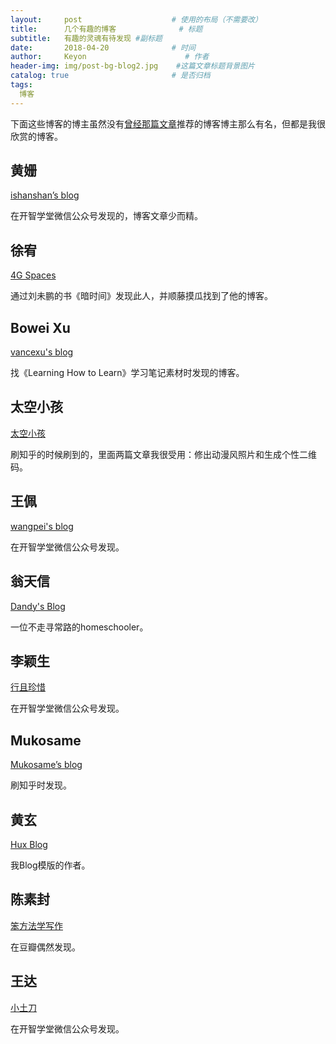 ```yaml
---
layout:     post                    # 使用的布局（不需要改）
title:      几个有趣的博客              # 标题 
subtitle:   有趣的灵魂有待发现 #副标题
date:       2018-04-20              # 时间
author:     Keyon                      # 作者
header-img: img/post-bg-blog2.jpg    #这篇文章标题背景图片
catalog: true                       # 是否归档
tags:
  博客
---
```


下面这些博客的博主虽然没有[曾经那篇文章](https://keanchen.github.io/2018/03/22/thinker-2018/)推荐的博客博主那么有名，但都是我很欣赏的博客。

## 黄姗
[ishanshan’s blog](http://ishanshan.top/)

在开智学堂微信公众号发现的，博客文章少而精。

## 徐宥 
[4G Spaces](https://blog.youxu.info)

通过刘未鹏的书《暗时间》发现此人，并顺藤摸瓜找到了他的博客。

## Bowei Xu
[vancexu's blog](http://vancexu.github.io/)

找《Learning How to Learn》学习笔记素材时发现的博客。

## 太空小孩
[太空小孩](https://spacekid.me)

刷知乎的时候刷到的，里面两篇文章我很受用：修出动漫风照片和生成个性二维码。

## 王佩
[wangpei's blog](http://wangpei.me/)

在开智学堂微信公众号发现。

## 翁天信
[Dandy's Blog](http://blog.dandyweng.com/)

一位不走寻常路的homeschooler。

## 李颖生
[行且珍惜](http://helenysli.com/ch/)

在开智学堂微信公众号发现。

## Mukosame
[Mukosame’s blog](http://mukosame.github.io/)

刷知乎时发现。

## 黄玄
[Hux Blog](http://huangxuan.me/)

我Blog模版的作者。

## 陈素封
[笨方法学写作](http://www.cnfeat.com)

在豆瓣偶然发现。

## 王达
[小土刀](https://wdxmzy.com)

在开智学堂微信公众号发现。